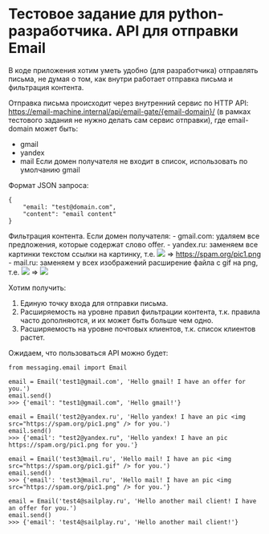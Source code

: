 # Тестовое задание для python-разработчика. API для отправки Email

В коде приложения хотим уметь удобно (для разработчика) отправлять письма, не думая о том, как внутри работает отправка письма и фильтрация контента.

Отправка письма происходит через внутренний сервис по HTTP API:
https://email-machine.internal/api/email-gate/{email-domain}/ (в рамках тестового задания не нужно делать сам сервис отправки),
где email-domain может быть:
- gmail
- yandex
- mail
Если домен получателя не входит в список, использовать по умолчанию gmail

Формат JSON запроса:
```
{
    "email: "test@domain.com",
    "content": "email content"
}
```

Фильтрация контента. 
Если домен получателя:
    - gmail.com: удаляем все предложения, которые содержат слово offer.
    - yandex.ru: заменяем все картинки текстом ссылки на картинку, т.е. <img src="https://spam.org/pic1.png"/> => https://spam.org/pic1.png
    - mail.ru: заменяем у всех изображений расширение файла с gif на png, т.е. <img src="https://spam.org/pic1.gif" /> => <img src="https://spam.org/pic1.png" />

Хотим получить:
1) Единую точку входа для отправки письма.
2) Расширяемость на уровне правил фильтрации контента, т.к. правила часто дополняются, и их может быть больше чем одно.
3) Расширяемость на уровне почтовых клиентов, т.к. список клиентов растет.


Ожидаем, что пользоваться API можно будет:

```
from messaging.email import Email

email = Email('test1@gmail.com', 'Hello gmail! I have an offer for you.')
email.send()
>>> {'email': "test1@gmail.com", 'Hello gmail!'}

email = Email('test2@yandex.ru', 'Hello yandex! I have an pic <img src="https://spam.org/pic1.png" /> for you.')
email.send()
>>> {'email': "test2@yandex.ru", 'Hello yandex! I have an pic https://spam.org/pic1.png for you.'}

email = Email('test3@mail.ru', 'Hello mail! I have an pic <img src="https://spam.org/pic1.gif" /> for you.')
email.send()
>>> {'email': 'test3@mail.ru', 'Hello mail! I have an pic <img src="https://spam.org/pic1.png" /> for you.'}

email = Email('test4@sailplay.ru', 'Hello another mail client! I have an offer for you.')
email.send()
>>> {'email': 'test4@sailplay.ru', 'Hello another mail client!'}
```
